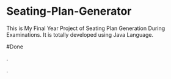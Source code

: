 # Seating-Plan-Generator

This is My Final Year Project of Seating Plan Generation During Examinations. It is totally developed using Java Language.






















#Done



















































.




































































































































































































































































































































































































































































































.






































